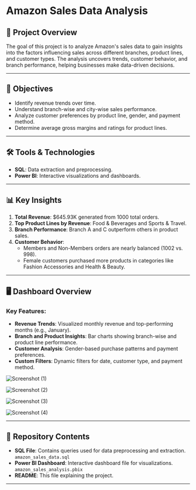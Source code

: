 # Amazon Sales Data Analysis

## 📄 Project Overview
The goal of this project is to analyze Amazon's sales data to gain insights into the factors influencing sales across different branches, product lines, and customer types. The analysis uncovers trends, customer behavior, and branch performance, helping businesses make data-driven decisions.

---

## 🎯 Objectives
- Identify revenue trends over time.
- Understand branch-wise and city-wise sales performance.
- Analyze customer preferences by product line, gender, and payment method.
- Determine average gross margins and ratings for product lines.

---

## 🛠️ Tools & Technologies
- **SQL**: Data extraction and preprocessing.
- **Power BI**: Interactive visualizations and dashboards.

---

## 📊 Key Insights
1. **Total Revenue**: $645.93K generated from 1000 total orders.
2. **Top Product Lines by Revenue**: Food & Beverages and Sports & Travel.
3. **Branch Performance**: Branch A and C outperform others in product sales.
4. **Customer Behavior**:  
   - Members and Non-Members orders are nearly balanced (1002 vs. 998).  
   - Female customers purchased more products in categories like Fashion Accessories and Health & Beauty.

---

## 🖥️ Dashboard Overview
### Key Features:
- **Revenue Trends**: Visualized monthly revenue and top-performing months (e.g., January).  
- **Branch and Product Insights**: Bar charts showing branch-wise and product line performance.
- **Customer Analysis**: Gender-based purchase patterns and payment preferences.
- **Custom Filters**: Dynamic filters for date, customer type, and payment method.

![Screenshot (1)](https://github.com/user-attachments/assets/0cd55cf1-5cae-4c34-9c78-78fa3f21b991)

![Screenshot (2)](https://github.com/user-attachments/assets/1f820c06-00d0-43e3-b1fb-a12d11a44ef2)

![Screenshot (3)](https://github.com/user-attachments/assets/a3954c53-360b-48eb-847f-2c750b807ec4)

![Screenshot (4)](https://github.com/user-attachments/assets/85e3fad0-cd70-4f37-bd8f-47d9e6d46baa)

---

## 📂 Repository Contents
- **SQL File**: Contains queries used for data preprocessing and extraction.  
  `amazon_sales_data.sql`  
- **Power BI Dashboard**: Interactive dashboard file for visualizations.  
  `amazon_sales_analysis.pbix`  
- **README**: This file explaining the project.

---

